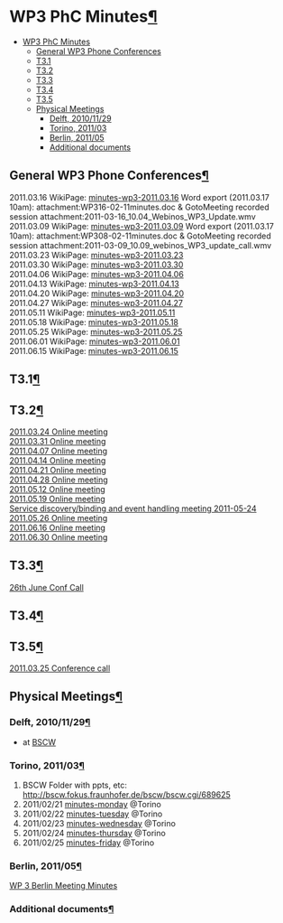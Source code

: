 WP3 PhC Minutes[¶](#WP3-PhC-Minutes)
====================================

-   [WP3 PhC Minutes](#WP3-PhC-Minutes)
    -   [General WP3 Phone Conferences](#General-WP3-Phone-Conferences)
    -   [T3.1](#T31)
    -   [T3.2](#T32)
    -   [T3.3](#T33)
    -   [T3.4](#T34)
    -   [T3.5](#T35)
    -   [Physical Meetings](#Physical-Meetings)
        -   [Delft, 2010/11/29](#Delft-20101129)
        -   [Torino, 2011/03](#Torino-201103)
        -   [Berlin, 2011/05](#Berlin-201105)
        -   [Additional documents](#Additional-documents)

General WP3 Phone Conferences[¶](#General-WP3-Phone-Conferences)
----------------------------------------------------------------

2011.03.16 WikiPage: [minutes-wp3-2011.03.16](.html) Word export
(2011.03.17 10am): attachment:WP316-02-11minutes.doc & GotoMeeting
recorded session attachment:2011-03-16\_10.04\_Webinos\_WP3\_Update.wmv\
2011.03.09 WikiPage: [minutes-wp3-2011.03.09](.html) Word export
(2011.03.17 10am): attachment:WP308-02-11minutes.doc & GotoMeeting
recorded session
attachment:2011-03-09\_10.09\_webinos\_WP3\_update\_call.wmv\
2011.03.23 WikiPage: [minutes-wp3-2011.03.23](.html)\
2011.03.30 WikiPage: [minutes-wp3-2011.03.30](.html)\
2011.04.06 WikiPage: [minutes-wp3-2011.04.06](.html)\
2011.04.13 WikiPage: [minutes-wp3-2011.04.13](.html)\
2011.04.20 WikiPage: [minutes-wp3-2011.04.20](.html)\
2011.04.27 WikiPage: [minutes-wp3-2011.04.27](.html)\
2011.05.11 WikiPage: [minutes-wp3-2011.05.11](.html)\
2011.05.18 WikiPage: [minutes-wp3-2011.05.18](.html)\
2011.05.25 WikiPage: [minutes-wp3-2011.05.25](.html)\
2011.06.01 WikiPage: [minutes-wp3-2011.06.01](.html)\
2011.06.15 WikiPage: [minutes-wp3-2011.06.15](.html)

T3.1[¶](#T31)
-------------

T3.2[¶](#T32)
-------------

[2011.03.24 Online
meeting](/t3-2/wiki/Online_meeting_2011-03-24)\
[2011.03.31 Online
meeting](/t3-2/wiki/Online_meeting_2011-03-31)\
[2011.04.07 Online
meeting](/t3-2/wiki/Online_meeting_2011-04-07)\
[2011.04.14 Online
meeting](http://79.125.104.127/redmine/projects/t3-2/wiki/Online_meeting_2011-04-14)\
[2011.04.21 Online
meeting](http://79.125.104.127/redmine/projects/t3-2/wiki/Online_meeting_2011-04-21)\
[2011.04.28 Online
meeting](http://79.125.104.127/redmine/projects/t3-2/wiki/Online_meeting_2011-04-28)\
[2011.05.12 Online
meeting](http://79.125.104.127/redmine/projects/t3-2/wiki/Online_meeting_2011-05-12)\
[2011.05.19 Online
meeting](http://79.125.104.127/redmine/projects/t3-2/wiki/Online_meeting_2011-05-19)\
[Service discovery/binding and event handling meeting
2011-05-24](http://79.125.104.127/redmine/projects/t3-2/wiki/Service_discoverybinding_and_event_handling_meeting_2011-05-24)\
[2011.05.26 Online
meeting](/t3-2/wiki/Online_meeting_2011-05-26)\
[2011.06.16 Online
meeting](http://79.125.104.127/redmine/projects/t3-2/wiki/Online_meeting_2011-06-16)\
[2011.06.30 Online
meeting](http://79.125.104.127/redmine/projects/t3-2/wiki/Online_meeting_2011-06-30)

T3.3[¶](#T33)
-------------

[26th June Conf
Call](https://docs.google.com/document/d/1fvsatIrfT5HiStVWRYPCQmB9cJKRMG3K0a8Kr13TY_Q/edit)

T3.4[¶](#T34)
-------------

T3.5[¶](#T35)
-------------

[2011.03.25 Conference
call](/t3-5/wiki/Meeting_ConferenceCall2thMarch2011)

Physical Meetings[¶](#Physical-Meetings)
----------------------------------------

### Delft, 2010/11/29[¶](#Delft-20101129)

-   at [BSCW](http://bscw.fokus.fraunhofer.de/bscw/bscw.cgi/681050)

### Torino, 2011/03[¶](#Torino-201103)

1.  BSCW Folder with ppts, etc:
    <http://bscw.fokus.fraunhofer.de/bscw/bscw.cgi/689625>
2.  2011/02/21 [minutes-monday](.html) @Torino
3.  2011/02/22 [minutes-tuesday](.html) @Torino
4.  2011/02/23 [minutes-wednesday](.html) @Torino
5.  2011/02/24 [minutes-thursday](.html) @Torino
6.  2011/02/25 [minutes-friday](.html) @Torino

### Berlin, 2011/05[¶](#Berlin-201105)

[WP 3 Berlin Meeting Minutes](.html)

### Additional documents[¶](#Additional-documents)
